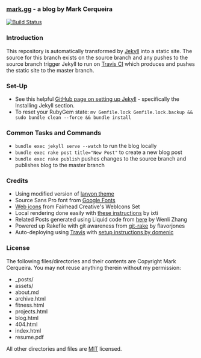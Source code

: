 ### [mark.gg][16] - a blog by Mark Cerqueira
[![Build Status](https://travis-ci.org/markcerqueira/markcerqueira.github.com.svg?branch=source)](https://travis-ci.org/markcerqueira/markcerqueira.github.com)

### Introduction
This repository is automatically transformed by [Jekyll][1] into a static site. The source for this branch exists on the source branch and any pushes to the source branch trigger Jekyll to run on [Travis CI][15] which produces and pushes the static site to the master branch.

### Set-Up
* See this helpful [GitHub page on setting up Jekyll][11] - specifically the Installing Jekyll section.
* To reset your RubyGem state: `mv Gemfile.lock Gemfile.lock.backup && sudo bundle clean --force && bundle install`

### Common Tasks and Commands
* `bundle exec jekyll serve --watch` to run the blog locally
* `bundle exec rake post title="New Post"` to create a new blog post
* `bundle exec rake publish` pushes changes to the source branch and publishes blog to the master branch

### Credits
* Using modified version of [lanyon theme][2]
* Source Sans Pro font from [Google Fonts][3]
* [Web icons][6] from Fairhead Creative's WebIcons Set
* Local rendering done easily with [these instructions][9] by ixti
* Related Posts generated using Liquid code from [here][10] by Wenli Zhang
* Powered up Rakefile with git awareness from [git-rake][12] by flavorjones
* Auto-deploying using [Travis][13] with [setup instructions by domenic][14]

### License
The following files/directories and their contents are Copyright Mark Cerqueira. You may not reuse anything therein without my permission:

*   _posts/
*   assets/
*   about.md
*   archive.html
*   fitness.html
*   projects.html
*   blog.html
*   404.html
*   index.html
*   resume.pdf

All other directories and files are [MIT](http://opensource.org/licenses/MIT) licensed.

[1]: https://github.com/mojombo/jekyll
[2]: https://github.com/poole/lanyon
[3]: http://www.google.com/fonts/
[6]: https://github.com/adamfairhead/webicons
[9]: http://ixti.net/software/2013/01/28/using-jekyll-plugins-on-github-pages.html
[10]: http://zhangwenli.com/blog/2014/07/15/jekyll-related-posts-without-plugin/
[11]: https://help.github.com/articles/using-jekyll-with-pages/
[12]: https://github.com/flavorjones/git-rake/blob/master/git.rake
[13]: https://travis-ci.org/
[14]: https://gist.github.com/domenic/ec8b0fc8ab45f39403dd
[15]: https://travis-ci.org/markcerqueira/markcerqueira.github.com
[16]: http://www.mark.gg